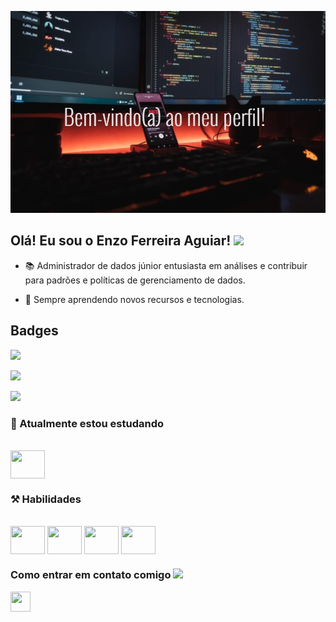 ![Banner_GitHub](https://github.com/EnzoFerreiraAguiar/EnzoFerreiraAguiar/blob/master/Banner_GitHub.jpg)


## Olá! Eu sou o Enzo Ferreira Aguiar! <img src="https://github.com/TheDudeThatCode/TheDudeThatCode/blob/master/Assets/Hi.gif" width="29px">

- 📚 Administrador de dados júnior entusiasta em análises e contribuir para padrões e políticas de gerenciamento de dados.

- 🚀 Sempre aprendendo novos recursos e tecnologias. 

## Badges

<a href="http://www.github.com/EnzoFerreiraAguiar"><img src="https://github-readme-stats.vercel.app/api?username=EnzoFerreiraAguiar&theme=dark&hide_border=false&include_all_commits=true&count_private=true" /></a>

<a href="http://www.github.com/EnzoFerreiraAguiar"><img src="https://github-readme-streak-stats.herokuapp.com/?user=EnzoFerreiraAguiar&theme=dark&hide_border=false" /></a>

<a href="https://github.com/EnzoFerreiraAguiar" align="left"><img src="https://github-readme-stats.vercel.app/api/top-langs/?username=EnzoFerreiraAguiar&theme=dark&hide_border=false&include_all_commits=true&count_private=true&layout=compact" /></a>

### 🧠 Atualmente estou estudando

<div style="display align inline_block"><br/>
 <img align="center" height= "45" width= "55" src="https://upload.wikimedia.org/wikipedia/commons/thumb/c/cf/New_Power_BI_Logo.svg/600px-New_Power_BI_Logo.svg.png?20210102182532" />

</div>
   

### ⚒️ Habilidades

<div style="display align inline_block"><br/>
  <img align="center" height= "45" width= "55" src="https://raw.githubusercontent.com/danielcranney/readme-generator/main/public/icons/skills/oracle-colored.svg" />
  <img align="center" height= "45" width= "55" src="https://img.icons8.com/color/256/mysql-logo.png" />  
  <img align="center" height= "45" width= "55" src="https://cdn.jsdelivr.net/gh/devicons/devicon/icons/microsoftsqlserver/microsoftsqlserver-plain-wordmark.svg" /> 
  <img align="center" height= "45" width= "55" src="https://cdn.jsdelivr.net/gh/devicons/devicon/icons/postgresql/postgresql-original-wordmark.svg" />  
</div>
                                                                                      
### Como entrar em contato comigo <img src="https://github.com/TheDudeThatCode/TheDudeThatCode/blob/master/Assets/Handshake.gif" height="32px">

<a href="https://www.linkedin.com/in/enzo-ferreira-aguiar/" target="_blank" rel="noreferrer"><img src="https://raw.githubusercontent.com/danielcranney/readme-generator/main/public/icons/socials/linkedin.svg" width="32" height="32" /></a></p>


